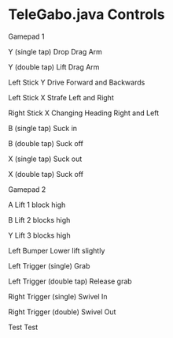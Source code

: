 # TeleGabo.java Controls

Gamepad 1	

Y (single tap)	Drop Drag Arm

Y (double tap)	Lift Drag Arm

Left Stick Y	Drive Forward and Backwards

Left Stick X	Strafe Left and Right

Right Stick X	Changing Heading Right and Left

B (single tap)	Suck in

B (double tap)	Suck off

X (single tap)	Suck out

X (double tap)	Suck off

Gamepad 2	

A	Lift 1 block high

B	Lift 2 blocks high

Y	Lift 3 blocks high

Left Bumper	Lower lift slightly

Left Trigger (single)	Grab

Left Trigger (double tap)	Release grab

Right Trigger (single)	Swivel In

Right Trigger (double)	Swivel Out

Test Test
